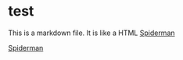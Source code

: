 # test

This is a markdown file.
It is like a HTML
<a href="https://en.wikipedia.org/wiki/File:Web_of_Spider-Man_Vol_1_129-1.png"> Spiderman</a>

[Spiderman](https://en.wikipedia.org/wiki/File:Web_of_Spider-Man_Vol_1_129-1.png)
